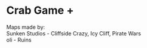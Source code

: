 # Crab Game +
Maps made by: \
Sunken Studios - Cliffside Crazy, Icy Cliff, Pirate Wars \
oli - Ruins 
